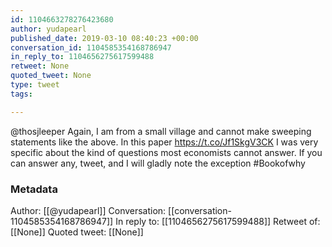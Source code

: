 ```yaml
---
id: 1104663278276423680
author: yudapearl
published_date: 2019-03-10 08:40:23 +00:00
conversation_id: 1104585354168786947
in_reply_to: 1104656275617599488
retweet: None
quoted_tweet: None
type: tweet
tags:

---
```


@thosjleeper Again, I am from a small village and cannot make sweeping statements like the above. In this paper  https://t.co/Jf1SkgV3CK I was very specific about the kind of questions most economists cannot answer. If you can answer any, tweet, and I will gladly note the exception #Bookofwhy

### Metadata

Author: [[@yudapearl]]
Conversation: [[conversation-1104585354168786947]]
In reply to: [[1104656275617599488]]
Retweet of: [[None]]
Quoted tweet: [[None]]
